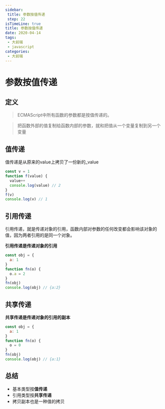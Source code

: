 ```yaml
---
sidebar:
 title: 参数按值传递
 step: 22
isTimeLine: true
title: 参数按值传递
date: 2020-04-14
tags:
 - 大前端
 - javascript
categories:
 - 大前端
---
```

# 参数按值传递
## 定义
>ECMAScript中所有函数的参数都是按值传递的。

>把函数外部的值复制给函数内部的参数，就和把值从一个变量复制到另一个变量

## 值传递
值传递是从原来的value上拷贝了一份新的_value
```js
const v = 1
function f(value) {
  value++
  console.log(value) // 2
}
f(v)
console.log(v) // 1
```

## 引用传递
引用传递，就是传递对象的引用，函数内部对参数的任何改变都会影响该对象的值，因为两者引用的是同一个对象。

**引用传递是传递对象的引用**
```js
const obj = {
  a: 1
}
function fn(o) {
  o.a = 2
}
fn(obj)
console.log(obj) // {a:2}
```
## 共享传递
**共享传递是传递对象的引用的副本**
```js
const obj = {
  a: 1
}
function fn(o) {
  o = 0
}
fn(obj)
console.log(obj) // {a:1}
```

## 总结
* 基本类型按**值传递**
* 引用类型按**共享传递**
* 拷贝副本也是一种值的拷贝
